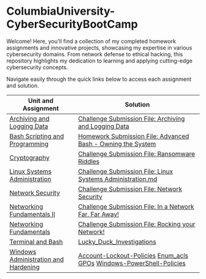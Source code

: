 # ColumbiaUniversity-CyberSecurityBootCamp
Welcome! Here, you'll find a collection of my completed homework assignments and innovative projects, showcasing my expertise in various cybersecurity domains. From network defense to ethical hacking, this repository highlights my dedication to learning and applying cutting-edge cybersecurity concepts.

Navigate easily through the quick links below to access each assignment and solution.

| Unit and Assignment  | Solution | 
| ------------- | ------------- | 
| [Archiving and Logging Data](https://github.com/CyberCuriosity8586/ColumbiaUniversity-CyberSecurityBootCamp/blob/4ebe98c3825828e58f81f4b7dee55dce4210a639/Archiving%20and%20Logging%20Data/Archiving%20and%20Logging%20Data.md)  | [Challenge Submission File: Archiving and Logging Data](https://github.com/CyberCuriosity8586/ColumbiaUniversity-CyberSecurityBootCamp/blob/4ebe98c3825828e58f81f4b7dee55dce4210a639/Archiving%20and%20Logging%20Data/Challenge%20Submission%20File%3A%20Archiving%20and%20Logging%20Data.md)  | 
| [Bash Scripting and Programming](https://github.com/CyberCuriosity8586/ColumbiaUniversity-CyberSecurityBootCamp/blob/4ebe98c3825828e58f81f4b7dee55dce4210a639/Bash%20Scripting%20and%20Programming/Bash%20Scripting%20and%20Programming.md)  | [Homework Submission File: Advanced Bash - Owning the System](https://github.com/CyberCuriosity8586/ColumbiaUniversity-CyberSecurityBootCamp/blob/4ebe98c3825828e58f81f4b7dee55dce4210a639/Bash%20Scripting%20and%20Programming/Challenge%20Submission%20File%3A%20Advanced%20Bash%3A%20Owning%20the%20System.md) |  
| [Cryptography](https://github.com/CyberCuriosity8586/ColumbiaUniversity-CyberSecurityBootCamp/blob/4ebe98c3825828e58f81f4b7dee55dce4210a639/Cryptography/Cryptography.md) | [Challenge Submission File: Ransomware Riddles](https://github.com/CyberCuriosity8586/ColumbiaUniversity-CyberSecurityBootCamp/blob/88921a38356b48f8098914f7cb347921d56dc96c/Cryptography/Challenge%20Submission%20File%3A%20Ransomware%20Riddles.md) |
| [Linux Systems Administration](https://github.com/CyberCuriosity8586/ColumbiaUniversity-CyberSecurityBootCamp/blob/88921a38356b48f8098914f7cb347921d56dc96c/Linux%20Systems%20Administration/Linux%20System%20Administration.md) | [Challenge Submission File: Linux Systems Administration.md](https://github.com/CyberCuriosity8586/ColumbiaUniversity-CyberSecurityBootCamp/blob/88921a38356b48f8098914f7cb347921d56dc96c/Linux%20Systems%20Administration/Challenge%20Submission%20File%3A%20Linux%20Systems%20Administration.md) |
| [Network Security](https://github.com/CyberCuriosity8586/ColumbiaUniversity-CyberSecurityBootCamp/blob/88921a38356b48f8098914f7cb347921d56dc96c/Network%20Security/Network%20Security.md) | [Challenge Submission File: Network Security](https://github.com/CyberCuriosity8586/ColumbiaUniversity-CyberSecurityBootCamp/blob/88921a38356b48f8098914f7cb347921d56dc96c/Network%20Security/Challenge%20Submission%20File%3A%20Network%20Security.md) |
| [Networking Fundamentals II](https://github.com/CyberCuriosity8586/ColumbiaUniversity-CyberSecurityBootCamp/blob/88921a38356b48f8098914f7cb347921d56dc96c/Networking%20Fundamentals%20II/Networking%20Fundamentals%20II.md) | [Challenge Submission File: In a Network Far, Far Away!](https://github.com/CyberCuriosity8586/ColumbiaUniversity-CyberSecurityBootCamp/blob/88921a38356b48f8098914f7cb347921d56dc96c/Networking%20Fundamentals%20II/Challenge%20Submission%20File%3A%20In%20a%20Network%20Far%2C%20Far%20Away!.md) |
| [Networking Fundamentals](https://github.com/CyberCuriosity8586/ColumbiaUniversity-CyberSecurityBootCamp/blob/88921a38356b48f8098914f7cb347921d56dc96c/Networking%20Fundamentals/Networking%20Fundamentals.md) | [Challenge Submission File: Rocking your Network!](https://github.com/CyberCuriosity8586/ColumbiaUniversity-CyberSecurityBootCamp/blob/88921a38356b48f8098914f7cb347921d56dc96c/Networking%20Fundamentals/Challenge%20Submission%20File%3A%20Rocking%20your%20Network!.md) |
| [Terminal and Bash](https://github.com/CyberCuriosity8586/ColumbiaUniversity-CyberSecurityBootCamp/blob/88921a38356b48f8098914f7cb347921d56dc96c/Terminal-and-Bash/Terminal%20and%20Bash.md) | [Lucky_Duck_Investigations](https://github.com/CyberCuriosity8586/ColumbiaUniversity-CyberSecurityBootCamp/tree/94b1c45aad6e2d7a580d80b0cf4f1fafd2ec042d/Terminal-and-Bash/Lucky_Duck_Investigations/Roulette_Loss_Investigation/Player_Dealer_Correlation) |
| [Windows Administration and Hardening](https://github.com/CyberCuriosity8586/ColumbiaUniversity-CyberSecurityBootCamp/blob/3b073306e4efcff297f1c5e617e8f40ebb447f12/Windows%20Administration%20and%20Hardening/Windows%20Administration%20and%20Hardening.md) | [Account-Lockout-Policies](https://github.com/CyberCuriosity8586/ColumbiaUniversity-CyberSecurityBootCamp/blob/3b073306e4efcff297f1c5e617e8f40ebb447f12/Windows%20Administration%20and%20Hardening/Account-Lockout-Policies.PNG) [Enum_acls](https://github.com/CyberCuriosity8586/ColumbiaUniversity-CyberSecurityBootCamp/blob/3b073306e4efcff297f1c5e617e8f40ebb447f12/Windows%20Administration%20and%20Hardening/Enum_acls.ps1) [GPOs](https://github.com/CyberCuriosity8586/ColumbiaUniversity-CyberSecurityBootCamp/blob/3b073306e4efcff297f1c5e617e8f40ebb447f12/Windows%20Administration%20and%20Hardening/GPOs.PNG) [Windows-PowerShell-Policies](https://github.com/CyberCuriosity8586/ColumbiaUniversity-CyberSecurityBootCamp/blob/3b073306e4efcff297f1c5e617e8f40ebb447f12/Windows%20Administration%20and%20Hardening/Windows-PowerShell-Policies.PNG) |


